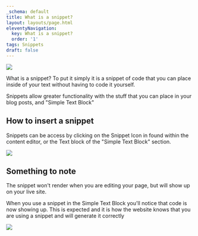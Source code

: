 ```yaml
---
_schema: default
title: What is a snippet?
layout: layouts/page.html
eleventyNavigation:
  key: What is a snippet?
  order: '1'
tags: Snippets
draft: false
---
```

![](/assets/images/uploads/image-58.png)

What is a snippet? To put it simply it is a snippet of code that you can place inside of your text without having to code it yourself.

Snippets allow greater functionality with the stuff that you can place in your blog posts, and "Simple Text Block"

## How to insert a snippet

Snippets can be access by clicking on the Snippet Icon in found within the content editor, or the Text block of the "Simple Text Block" section.

![](/assets/images/uploads/image-59.png)

## Something to note

The snippet won't render when you are editing your page, but will show up on your live site.

When you use a snippet in the Simple Text Block you'll notice that code is now showing up. This is expected and it is how the website knows that you are using a snippet and will generate it correctly

![](/assets/images/uploads/image-78.png)